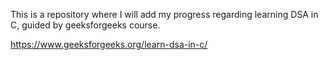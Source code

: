 This is a repository where I will add my progress regarding learning DSA in C, guided by geeksforgeeks course.

https://www.geeksforgeeks.org/learn-dsa-in-c/
